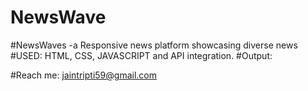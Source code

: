 # NewsWave 
#NewsWaves -a Responsive news platform showcasing diverse news
#USED: HTML, CSS, JAVASCRIPT and API integration. 
#Output:






#Reach me: jaintripti59@gmail.com
